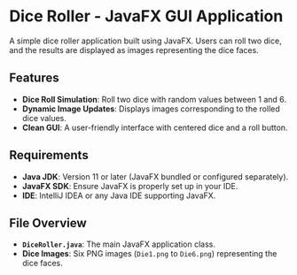 # Dice Roller - JavaFX GUI Application

A simple dice roller application built using JavaFX. Users can roll two dice, and the results are displayed as images representing the dice faces.

## Features

- **Dice Roll Simulation**: Roll two dice with random values between 1 and 6.
- **Dynamic Image Updates**: Displays images corresponding to the rolled dice values.
- **Clean GUI**: A user-friendly interface with centered dice and a roll button.

## Requirements

- **Java JDK**: Version 11 or later (JavaFX bundled or configured separately).
- **JavaFX SDK**: Ensure JavaFX is properly set up in your IDE.
- **IDE**: IntelliJ IDEA or any Java IDE supporting JavaFX.

## File Overview

- **`DiceRoller.java`**: The main JavaFX application class.
- **Dice Images**: Six PNG images (`Die1.png` to `Die6.png`) representing the dice faces.
